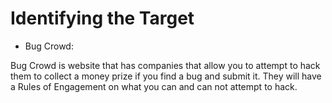 # Identifying the Target

- Bug Crowd:

Bug Crowd is website that has companies that allow you to attempt to hack them to collect a money prize if you find a bug and submit it. They will have a Rules of Engagement on what you can and can not attempt to hack.